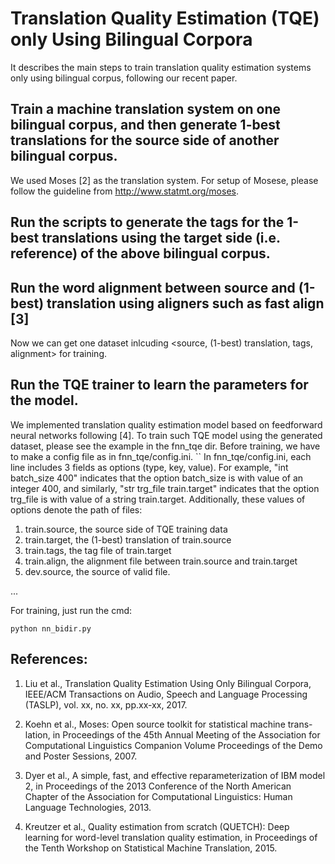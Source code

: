 # Translation Quality Estimation (TQE) only Using Bilingual Corpora 

It describes the main steps to train translation quality estimation systems only using bilingual corpus,
following our recent paper. 

## Train a machine translation system on one bilingual corpus, and then generate 1-best translations for the source side of another bilingual corpus. 
We used Moses [2] as the translation system. For setup of Mosese, please follow the guideline from 
http://www.statmt.org/moses.


## Run the scripts to generate the tags for the 1-best translations using the target side (i.e. reference) of the above bilingual corpus.



## Run the word alignment between source and (1-best) translation using aligners such as fast align [3]

Now we can get one dataset inlcuding <source, (1-best) translation, tags, alignment> for training.

## Run the TQE trainer to learn the parameters for the model. 
We implemented translation quality estimation model based on feedforward neural networks following [4].
To train such TQE model using the generated dataset, please see the example in the fnn_tqe dir.
Before training, we have to make a config file as in fnn_tqe/config.ini.
``
In fnn_tqe/config.ini, each line includes 3 fields as options (type, key, value). For example,
"int batch_size  400" indicates that the option batch_size is with value of an integer 400, and similarly,
"str trg_file train.target" indicates that the option trg_file is with value of a string train.target.
Additionally, these values of options denote the path of files: 
1. train.source, the source side of TQE training data
2. train.target, the (1-best) translation of train.source
3. train.tags, the tag file of train.target
4. train.align, the alignment file between train.source and train.target
5. dev.source, the source of valid file.

...


For training, just run the cmd:

``
python nn_bidir.py
`` 

## References:
1. Liu et al., Translation Quality Estimation Using Only Bilingual Corpora, 
IEEE/ACM Transactions on Audio, Speech and Language Processing
(TASLP), vol. xx, no. xx, pp.xx-xx, 2017.

2. Koehn et al., Moses: Open source toolkit for statistical machine trans- lation, in Proceedings of the 45th Annual Meeting of the Association for Computational Linguistics Companion Volume Proceedings of the Demo and Poster Sessions, 2007. 

3. Dyer et al., A simple, fast, and effective reparameterization of IBM model 2,
 in Proceedings of the 2013 Conference of the North American Chapter of the Association for Computational Linguistics: Human Language Technologies, 2013.

4. Kreutzer et al., Quality estimation from scratch (QUETCH): Deep learning for word-level translation 
quality estimation, in Proceedings of the Tenth Workshop on Statistical Machine Translation, 2015. 


